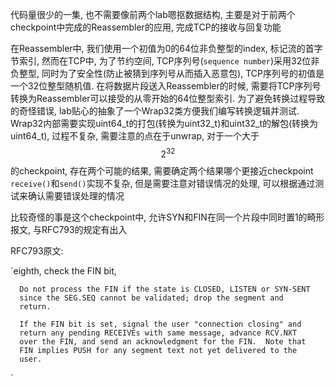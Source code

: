 代码量很少的一集, 也不需要像前两个lab嗯抠数据结构, 主要是对于前两个checkpoint中完成的Reassembler的应用, 完成TCP的接收与回复功能

在Reassembler中, 我们使用一个初值为0的64位非负整型的index, 标记流的首字节索引, 然而在TCP中, 为了节约空间, TCP序列号(`sequence number`)采用32位非负整型, 同时为了安全性(防止被猜到序列号从而插入恶意包), TCP序列号的初值是一个32位整型随机值. 在将数据片段送入Reassembler的时候, 需要将TCP序列号转换为Reassembler可以接受的从零开始的64位整型索引. 为了避免转换过程导致的奇怪错误, lab贴心的抽象了一个Wrap32类方便我们编写转换逻辑并测试. Wrap32内部需要实现uint64_t的打包(转换为uint32_t)和uint32_t的解包(转换为uint64_t), 过程不复杂, 需要注意的点在于unwrap, 对于一个大于$$2^{32}$$的checkpoint, 存在两个可能的结果, 需要确定两个结果哪个更接近checkpoint
`receive()`和`send()`实现不复杂, 但是需要注意对错误情况的处理, 可以根据通过测试来确认需要错误处理的情况

比较奇怪的事是这个checkpoint中, 允许SYN和FIN在同一个片段中同时置1的畸形报文, 与RFC793的规定有出入

RFC793原文:

`eighth, check the FIN bit,

      Do not process the FIN if the state is CLOSED, LISTEN or SYN-SENT
      since the SEG.SEQ cannot be validated; drop the segment and
      return.

      If the FIN bit is set, signal the user "connection closing" and
      return any pending RECEIVEs with same message, advance RCV.NXT
      over the FIN, and send an acknowledgment for the FIN.  Note that
      FIN implies PUSH for any segment text not yet delivered to the
      user.
`
